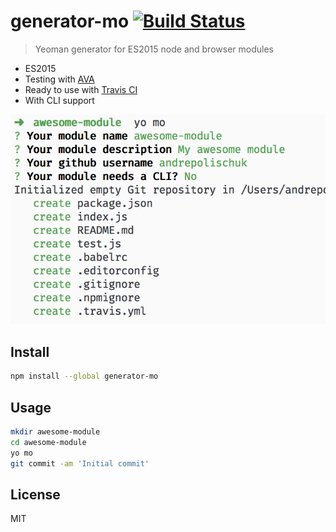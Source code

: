 # generator-mo [![Build Status][travis-image]][travis-url]

> Yeoman generator for ES2015 node and browser modules

* ES2015
* Testing with [AVA][ava]
* Ready to use with [Travis CI][travis]
* With CLI support

![](screenshot.png)

## Install

```sh
npm install --global generator-mo
```

## Usage

```sh
mkdir awesome-module
cd awesome-module
yo mo
git commit -am 'Initial commit'
```

## License

MIT

[travis-url]: https://travis-ci.org/andrepolischuk/generator-mo
[travis-image]: https://travis-ci.org/andrepolischuk/generator-mo.svg?branch=master

[ava]: https://github.com/sindresorhus/ava
[travis]: https://travis-ci.org
